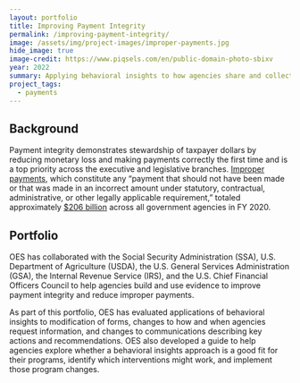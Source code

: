 ```yaml
---
layout: portfolio
title: Improving Payment Integrity
permalink: /improving-payment-integrity/
image: /assets/img/project-images/improper-payments.jpg
hide_image: true
image-credit: https://www.piqsels.com/en/public-domain-photo-sbixv 
year: 2022
summary: Applying behavioral insights to how agencies share and collect information can improve payment integrity and reduce improper payments
project_tags:
  - payments
---
```


## Background
Payment integrity demonstrates stewardship of taxpayer dollars by reducing monetary loss and making payments correctly the first time and is a top priority across the executive and legislative branches. <a href="https://www.paymentaccuracy.gov/about-payment-accuracy/"  target="_blank">Improper payments</a>, which constitute any “payment that should not have been made or that was made in an incorrect amount under statutory, contractual, administrative, or other legally applicable requirement,” totaled approximately <a href="https://www.paymentaccuracy.gov/payment-accuracy-the-numbers/" target="_blank">$206 billion</a> across all government agencies in FY 2020.  

## Portfolio
OES has collaborated with the Social Security Administration (SSA), U.S. Department of Agriculture (USDA), the U.S. General Services Administration (GSA), the Internal Revenue Service (IRS), and the U.S. Chief Financial Officers Council to help agencies build and use evidence to improve payment integrity and reduce improper payments. 

As part of this portfolio, OES has evaluated applications of behavioral insights to modification of forms, changes to how and when agencies request information, and changes to communications describing key actions and recommendations. OES also developed a guide to help agencies explore whether a behavioral insights approach is a good fit for their programs, identify which interventions might work, and implement those program changes.

